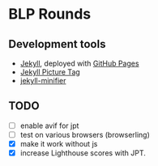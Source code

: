 # BLP Rounds

## Development tools
- [Jekyll](https://jekyllrb.com/), deployed with [GitHub Pages](https://pages.github.com/)
- [Jekyll Picture Tag](https://rbuchberger.github.io/jekyll_picture_tag)
- [jekyll-minifier](https://github.com/digitalsparky/jekyll-minifier)

## TODO
- [ ] enable avif for jpt
- [ ] test on various browsers (browserling)
- [x] make it work without js
- [x] increase Lighthouse scores with JPT.
